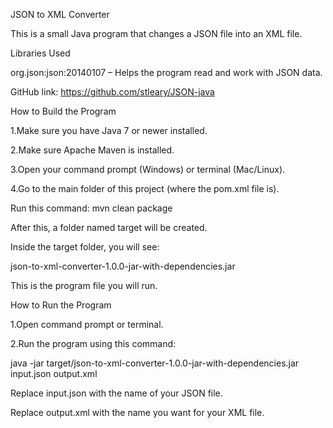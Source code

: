 JSON to XML Converter

This is a small Java program that changes a JSON file into an XML file.

Libraries Used

org.json:json:20140107 – Helps the program read and work with JSON data.

GitHub link: https://github.com/stleary/JSON-java

How to Build the Program

1.Make sure you have Java 7 or newer installed.

2.Make sure Apache Maven is installed.

3.Open your command prompt (Windows) or terminal (Mac/Linux).

4.Go to the main folder of this project (where the pom.xml file is).

Run this command:
mvn clean package

After this, a folder named target will be created.

Inside the target folder, you will see:

json-to-xml-converter-1.0.0-jar-with-dependencies.jar

This is the program file you will run.

How to Run the Program

1.Open command prompt or terminal.

2.Run the program using this command:

java -jar target/json-to-xml-converter-1.0.0-jar-with-dependencies.jar input.json output.xml


Replace input.json with the name of your JSON file.

Replace output.xml with the name you want for your XML file.